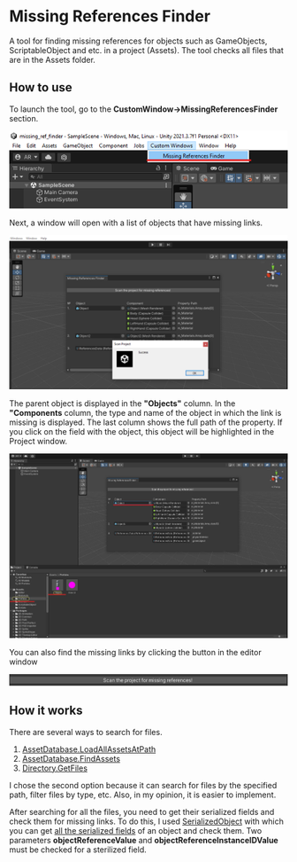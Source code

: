 # Missing References Finder
A tool for finding missing references for objects such as GameObjects, ScriptableObject and etc. in a project (Assets).
The tool checks all files that are in the Assets folder.

## How to use
To launch the tool, go to the **CustomWindow->MissingReferencesFinder** section. 

![Open tool screenshot](https://github.com/AndrewFish01/missing_ref_finder/raw/develop/Assets/Images/tutorial_1.jpg)

Next, a window will open with a list of objects that have missing links. 

![Content tool screenshot](https://github.com/AndrewFish01/missing_ref_finder/raw/develop/Assets/Images/tutorial_2.png)

The parent object is displayed in the **"Objects"** column. 
In the **"Components** column, the type and name of the object in which the link is missing is displayed. 
The last column shows the full path of the property. If you click on the field with the object, this object will be highlighted in the Project window.

![Content tool screenshot](https://github.com/AndrewFish01/missing_ref_finder/raw/develop/Assets/Images/tutorial_3.jpg)

You can also find the missing links by clicking the button in the editor window

![Scun button screenshot](https://github.com/AndrewFish01/missing_ref_finder/raw/develop/Assets/Images/tutorial_4.jpg)

## How it works
There are several ways to search for files.

1. [AssetDatabase.LoadAllAssetsAtPath](https://docs.unity3d.com/ScriptReference/AssetDatabase.LoadAllAssetsAtPath.html)
2. [AssetDatabase.FindAssets](https://docs.unity3d.com/ScriptReference/AssetDatabase.FindAssets.html)
3. [Directory.GetFiles](https://docs.microsoft.com/ru-ru/dotnet/api/system.io.directory.getfiles?view=net-5.0)

I chose the second option because it can search for files by the specified path, filter files by type, etc. Also, in my opinion, it is easier to implement.

After searching for all the files, you need to get their serialized fields and check them for missing links. To do this, I used [SerializedObject](https://docs.unity3d.com/ScriptReference/SerializedObject.html) with which you can get [all the serialized fields](https://docs.unity3d.com/ScriptReference/SerializedObject.GetIterator.html) of an object and check them.
Two parameters **objectReferenceValue** and **objectReferenceInstanceIDValue** must be checked for a sterilized field.
